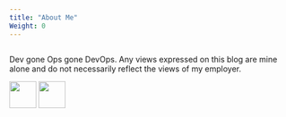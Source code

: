 ```yaml
---
title: "About Me"
Weight: 0
---
```

<img src="/profile.jpg" alt="" class="rounded-full animate-spin">
<p>Dev gone Ops gone DevOps. Any views expressed on this blog are mine alone and do not necessarily reflect the views of my employer. </p>
<p class="flex justify-center">
<a href="https://twitter.com/mohshami" target="_blank"><img src="/twitter.png" width="48px"></a>
<a href="https://linkedin.com/in/mohshami" target="_blank"><img src="/linkedin.png" width="48px"></a>
</p>

